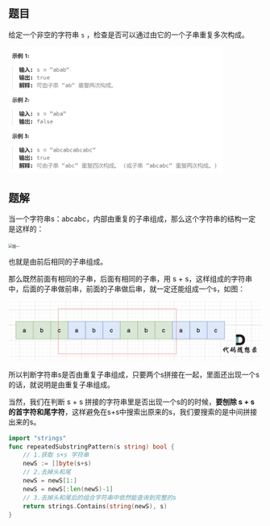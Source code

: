 ## 题目

给定一个非空的字符串 `s` ，检查是否可以通过由它的一个子串重复多次构成。

<img src="5-459.重复的子字符串.assets/image-20240225171656839.png" alt="image-20240225171656839" style="zoom:50%;" />

## 题解

当一个字符串s：abcabc，内部由重复的子串组成，那么这个字符串的结构一定是这样的：

<img src="https://code-thinking-1253855093.file.myqcloud.com/pics/20220728104518.png" alt="图一" style="zoom:50%;" />

也就是由前后相同的子串组成。

那么既然前面有相同的子串，后面有相同的子串，用 s + s，这样组成的字符串中，后面的子串做前串，前面的子串做后串，就一定还能组成一个s，如图：

<img src="5-459.重复的子字符串.assets/20220728104931.png" alt="图二" style="zoom:50%;" />

所以判断字符串s是否由重复子串组成，只要两个s拼接在一起，里面还出现一个s的话，就说明是由重复子串组成。

当然，我们在判断 s + s 拼接的字符串里是否出现一个s的的时候，**要刨除 s + s 的首字符和尾字符**，这样避免在s+s中搜索出原来的s，我们要搜索的是中间拼接出来的s。

```go
import "strings"
func repeatedSubstringPattern(s string) bool {
    // 1.获取 s+s 字符串
    newS := []byte(s+s) 
    // 2.去掉头和尾
    newS = newS[1:]
    newS = newS[:len(newS)-1]
    // 3.去掉头和尾后的组合字符串中依然能查询到完整的s
    return strings.Contains(string(newS), s)
}
```